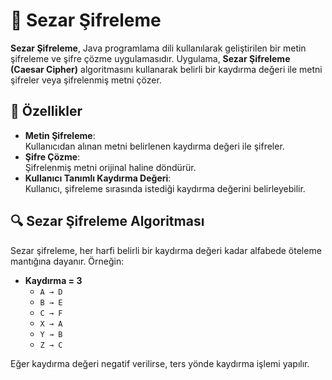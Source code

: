 # 🔐 Sezar Şifreleme

**Sezar Şifreleme**, Java programlama dili kullanılarak geliştirilen bir metin şifreleme ve şifre çözme uygulamasıdır. Uygulama, **Sezar Şifreleme (Caesar Cipher)** algoritmasını kullanarak belirli bir kaydırma değeri ile metni şifreler veya şifrelenmiş metni çözer.

## 📌 Özellikler

- **Metin Şifreleme**:  
  Kullanıcıdan alınan metni belirlenen kaydırma değeri ile şifreler.  
- **Şifre Çözme**:  
  Şifrelenmiş metni orijinal haline döndürür.  
- **Kullanıcı Tanımlı Kaydırma Değeri**:  
  Kullanıcı, şifreleme sırasında istediği kaydırma değerini belirleyebilir.  

## 🔍 Sezar Şifreleme Algoritması

Sezar şifreleme, her harfi belirli bir kaydırma değeri kadar alfabede öteleme mantığına dayanır. Örneğin:  
- **Kaydırma = 3**  
  - `A → D`
  - `B → E`
  - `C → F`
  - `X → A`
  - `Y → B`
  - `Z → C`

Eğer kaydırma değeri negatif verilirse, ters yönde kaydırma işlemi yapılır.
